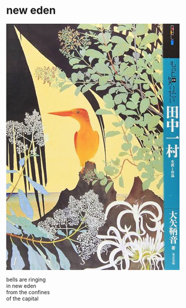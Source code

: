 # new eden
![new eden](images/new%20eden.jpeg)

bells are ringing<br/>
in new eden<br/>
from the confines<br/>
of the capital<br/>

